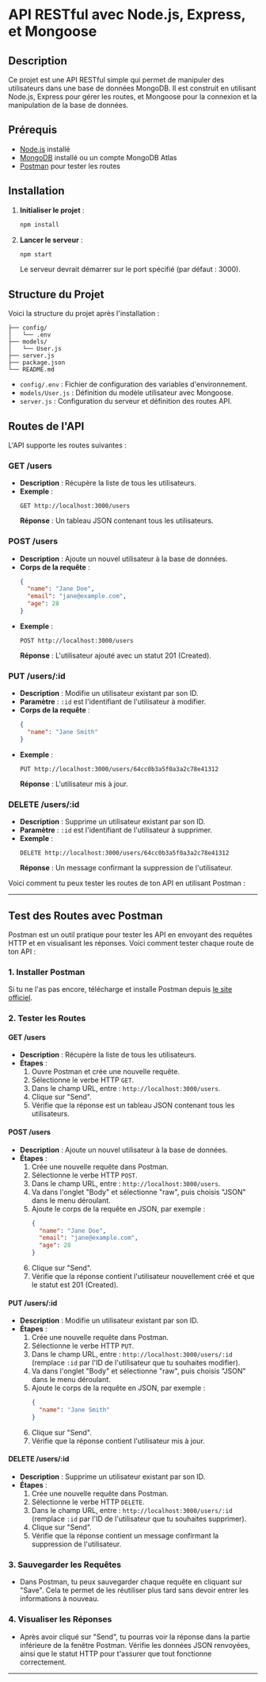 # API RESTful avec Node.js, Express, et Mongoose

## Description
Ce projet est une API RESTful simple qui permet de manipuler des utilisateurs dans une base de données MongoDB. Il est construit en utilisant Node.js, Express pour gérer les routes, et Mongoose pour la connexion et la manipulation de la base de données.

## Prérequis

- [Node.js](https://nodejs.org/) installé
- [MongoDB](https://www.mongodb.com/) installé ou un compte MongoDB Atlas
- [Postman](https://www.postman.com/downloads/) pour tester les routes

## Installation

1. **Initialiser le projet** :
    ```bash
    npm install
    ```
    
2. **Lancer le serveur** :
    ```bash
    npm start
    ```
    Le serveur devrait démarrer sur le port spécifié (par défaut : 3000).

## Structure du Projet

Voici la structure du projet après l'installation :
```
├── config/
│   └── .env
├── models/
│   └── User.js
├── server.js
├── package.json
└── README.md
```

- `config/.env` : Fichier de configuration des variables d'environnement.
- `models/User.js` : Définition du modèle utilisateur avec Mongoose.
- `server.js` : Configuration du serveur et définition des routes API.

## Routes de l'API

L'API supporte les routes suivantes :

### GET /users
- **Description** : Récupère la liste de tous les utilisateurs.
- **Exemple** :
    ```
    GET http://localhost:3000/users
    ```
    **Réponse** : Un tableau JSON contenant tous les utilisateurs.

### POST /users
- **Description** : Ajoute un nouvel utilisateur à la base de données.
- **Corps de la requête** :
    ```json
    {
      "name": "Jane Doe",
      "email": "jane@example.com",
      "age": 28
    }
    ```
- **Exemple** :
    ```
    POST http://localhost:3000/users
    ```
    **Réponse** : L'utilisateur ajouté avec un statut 201 (Created).

### PUT /users/:id
- **Description** : Modifie un utilisateur existant par son ID.
- **Paramètre** : `:id` est l'identifiant de l'utilisateur à modifier.
- **Corps de la requête** :
    ```json
    {
      "name": "Jane Smith"
    }
    ```
- **Exemple** :
    ```
    PUT http://localhost:3000/users/64cc0b3a5f0a3a2c78e41312
    ```
    **Réponse** : L'utilisateur mis à jour.

### DELETE /users/:id
- **Description** : Supprime un utilisateur existant par son ID.
- **Paramètre** : `:id` est l'identifiant de l'utilisateur à supprimer.
- **Exemple** :
    ```
    DELETE http://localhost:3000/users/64cc0b3a5f0a3a2c78e41312
    ```
    **Réponse** : Un message confirmant la suppression de l'utilisateur.

Voici comment tu peux tester les routes de ton API en utilisant Postman :

---

## Test des Routes avec Postman

Postman est un outil pratique pour tester les API en envoyant des requêtes HTTP et en visualisant les réponses. Voici comment tester chaque route de ton API :

### 1. **Installer Postman**

Si tu ne l'as pas encore, télécharge et installe Postman depuis [le site officiel](https://www.postman.com/downloads/).

### 2. **Tester les Routes**

#### **GET /users**

- **Description** : Récupère la liste de tous les utilisateurs.
- **Étapes** :
  1. Ouvre Postman et crée une nouvelle requête.
  2. Sélectionne le verbe HTTP `GET`.
  3. Dans le champ URL, entre : `http://localhost:3000/users`.
  4. Clique sur "Send".
  5. Vérifie que la réponse est un tableau JSON contenant tous les utilisateurs.

#### **POST /users**

- **Description** : Ajoute un nouvel utilisateur à la base de données.
- **Étapes** :
  1. Crée une nouvelle requête dans Postman.
  2. Sélectionne le verbe HTTP `POST`.
  3. Dans le champ URL, entre : `http://localhost:3000/users`.
  4. Va dans l'onglet "Body" et sélectionne "raw", puis choisis "JSON" dans le menu déroulant.
  5. Ajoute le corps de la requête en JSON, par exemple :
     ```json
     {
       "name": "Jane Doe",
       "email": "jane@example.com",
       "age": 28
     }
     ```
  6. Clique sur "Send".
  7. Vérifie que la réponse contient l'utilisateur nouvellement créé et que le statut est 201 (Created).

#### **PUT /users/:id**

- **Description** : Modifie un utilisateur existant par son ID.
- **Étapes** :
  1. Crée une nouvelle requête dans Postman.
  2. Sélectionne le verbe HTTP `PUT`.
  3. Dans le champ URL, entre : `http://localhost:3000/users/:id` (remplace `:id` par l'ID de l'utilisateur que tu souhaites modifier).
  4. Va dans l'onglet "Body" et sélectionne "raw", puis choisis "JSON" dans le menu déroulant.
  5. Ajoute le corps de la requête en JSON, par exemple :
     ```json
     {
       "name": "Jane Smith"
     }
     ```
  6. Clique sur "Send".
  7. Vérifie que la réponse contient l'utilisateur mis à jour.

#### **DELETE /users/:id**

- **Description** : Supprime un utilisateur existant par son ID.
- **Étapes** :
  1. Crée une nouvelle requête dans Postman.
  2. Sélectionne le verbe HTTP `DELETE`.
  3. Dans le champ URL, entre : `http://localhost:3000/users/:id` (remplace `:id` par l'ID de l'utilisateur que tu souhaites supprimer).
  4. Clique sur "Send".
  5. Vérifie que la réponse contient un message confirmant la suppression de l'utilisateur.

### 3. **Sauvegarder les Requêtes**

- Dans Postman, tu peux sauvegarder chaque requête en cliquant sur "Save". Cela te permet de les réutiliser plus tard sans devoir entrer les informations à nouveau.

### 4. **Visualiser les Réponses**

- Après avoir cliqué sur "Send", tu pourras voir la réponse dans la partie inférieure de la fenêtre Postman. Vérifie les données JSON renvoyées, ainsi que le statut HTTP pour t'assurer que tout fonctionne correctement.

---
